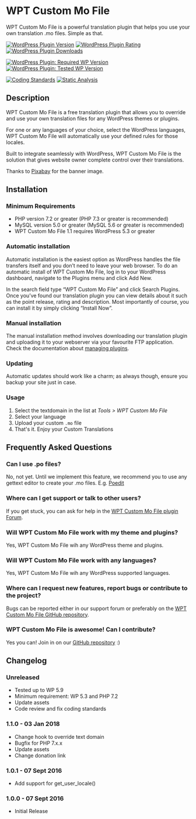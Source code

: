 # WPT Custom Mo File

WPT Custom Mo File is a powerful translation plugin that helps you use your own translation .mo files. Simple as that.

[![WordPress Plugin Version](https://img.shields.io/wordpress/plugin/v/wpt-custom-mo-file?label=Plugin%20Version&logo=wordpress)](https://wordpress.org/plugins/wpt-custom-mo-file/)
[![WordPress Plugin Rating](https://img.shields.io/wordpress/plugin/stars/wpt-custom-mo-file?label=Plugin%20Rating&logo=wordpress)](https://wordpress.org/support/plugin/wpt-custom-mo-file/reviews/)
[![WordPress Plugin Downloads](https://img.shields.io/wordpress/plugin/dt/wpt-custom-mo-file.svg?label=Downloads&logo=wordpress)](https://wordpress.org/plugins/wpt-custom-mo-file/advanced/)

[![WordPress Plugin: Required WP Version](https://img.shields.io/wordpress/plugin/wp-version/wpt-custom-mo-file?label=WordPress%20Required&logo=wordpress)](https://wordpress.org/plugins/wpt-custom-mo-file/)
[![WordPress Plugin: Tested WP Version](https://img.shields.io/wordpress/plugin/tested/wpt-custom-mo-file.svg?label=WordPress%20Tested&logo=wordpress)](https://wordpress.org/plugins/wpt-custom-mo-file/)

[![Coding Standards](https://github.com/WP-Translations/wpt-custom-mo-file/actions/workflows/coding-standards.yml/badge.svg)](https://github.com/WP-Translations/wpt-custom-mo-file/actions/workflows/coding-standards.yml)
[![Static Analysis](https://github.com/WP-Translations/wpt-custom-mo-file/actions/workflows/static-analysis.yml/badge.svg)](https://github.com/WP-Translations/wpt-custom-mo-file/actions/workflows/static-analysis.yml)

## Description

WPT Custom Mo File is a free translation plugin that allows you to override and use your own translation files for any WordPress themes or plugins.

For one or any languages of your choice, select the WordPress languages, WPT Custom Mo File will automatically use your defined rules for those locales.

Built to integrate seamlessly with WordPress, WPT Custom Mo File is the solution that gives website owner complete control over their translations.

Thanks to [Pixabay](https://pixabay.com/en/wood-cube-abc-cube-letters-473703/) for the banner image.

## Installation

### Minimum Requirements

* PHP version 7.2 or greater (PHP 7.3 or greater is recommended)
* MySQL version 5.0 or greater (MySQL 5.6 or greater is recommended)
* WPT Custom Mo File 1.1 requires WordPress 5.3 or greater

### Automatic installation

Automatic installation is the easiest option as WordPress handles the file transfers itself and you don’t need to leave your web browser. To do an automatic install of WPT Custom Mo File, log in to your WordPress dashboard, navigate to the Plugins menu and click Add New.

In the search field type “WPT Custom Mo File” and click Search Plugins. Once you’ve found our translation plugin you can view details about it such as the point release, rating and description. Most importantly of course, you can install it by simply clicking “Install Now”.

### Manual installation

The manual installation method involves downloading our translation plugin and uploading it to your webserver via your favourite FTP application. Check the documentation about [managing plugins](https://wordpress.org/support/article/managing-plugins/).

### Updating

Automatic updates should work like a charm; as always though, ensure you backup your site just in case.

### Usage

1. Select the textdomain in the list at *Tools > WPT Custom Mo File*
2. Select your language
3. Upload your custom `.mo` file
4. That's it. Enjoy your Custom Translations

## Frequently Asked Questions

### Can I use .po files?

No, not yet. Until we implement this feature, we recommend you to use any gettext editor to create your .mo files. E.g. [Poedit](https://make.wordpress.org/polyglots/handbook/tools/poedit/)

### Where can I get support or talk to other users?

If you get stuck, you can ask for help in the [WPT Custom Mo File plugin Forum](https://wordpress.org/support/plugin/wpt-custom-mo-file).

### Will WPT Custom Mo File work with my theme and plugins?

Yes, WPT Custom Mo File wih any WordPress theme and plugins.

### Will WPT Custom Mo File work with any languages?

Yes, WPT Custom Mo File wih any WordPress supported languages.

### Where can I request new features, report bugs or contribute to the project?

Bugs can be reported either in our support forum or preferably on the [WPT Custom Mo File GitHub repository](https://github.com/WP-Translations/wpt-custom-mo-file/issues).

### WPT Custom Mo File is awesome! Can I contribute?

Yes you can! Join in on our [GitHub repository](https://github.com/WP-Translations/wpt-custom-mo-file) :)

## Changelog

### Unreleased

* Tested up to WP 5.9
* Minimum requirement: WP 5.3 and PHP 7.2
* Update assets
* Code review and fix coding standards

### 1.1.0 - 03 Jan 2018

* Change hook to override text domain
* Bugfix for PHP 7.x.x
* Update assets
* Change donation link

### 1.0.1 - 07 Sept 2016

* Add support for get_user_locale()

### 1.0.0 - 07 Sept 2016

* Initial Release
